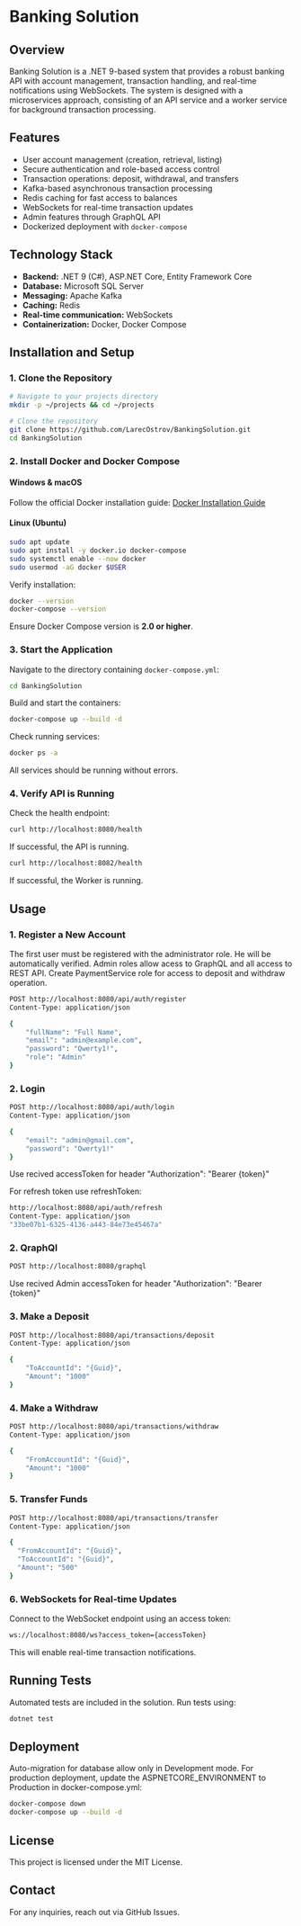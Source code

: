 # Banking Solution

## Overview
Banking Solution is a .NET 9-based system that provides a robust banking API with account management, transaction handling, and real-time notifications using WebSockets. The system is designed with a microservices approach, consisting of an API service and a worker service for background transaction processing.

## Features
- User account management (creation, retrieval, listing)
- Secure authentication and role-based access control
- Transaction operations: deposit, withdrawal, and transfers
- Kafka-based asynchronous transaction processing
- Redis caching for fast access to balances
- WebSockets for real-time transaction updates
- Admin features through GraphQL API
- Dockerized deployment with `docker-compose`

## Technology Stack
- **Backend:** .NET 9 (C#), ASP.NET Core, Entity Framework Core
- **Database:** Microsoft SQL Server
- **Messaging:** Apache Kafka
- **Caching:** Redis
- **Real-time communication:** WebSockets
- **Containerization:** Docker, Docker Compose

## Installation and Setup

### 1. Clone the Repository
```sh
# Navigate to your projects directory
mkdir -p ~/projects && cd ~/projects

# Clone the repository
git clone https://github.com/LarecOstrov/BankingSolution.git
cd BankingSolution
```

### 2. Install Docker and Docker Compose
#### Windows & macOS
Follow the official Docker installation guide:
[Docker Installation Guide](https://docs.docker.com/desktop/setup/install/)

#### Linux (Ubuntu)
```sh
sudo apt update
sudo apt install -y docker.io docker-compose
sudo systemctl enable --now docker
sudo usermod -aG docker $USER
```
Verify installation:
```sh
docker --version
docker-compose --version
```
Ensure Docker Compose version is **2.0 or higher**.

### 3. Start the Application
Navigate to the directory containing `docker-compose.yml`:
```sh
cd BankingSolution
```
Build and start the containers:
```sh
docker-compose up --build -d
```
Check running services:
```sh
docker ps -a
```
All services should be running without errors.

### 4. Verify API is Running
Check the health endpoint:
```sh
curl http://localhost:8080/health
```
If successful, the API is running.

```sh
curl http://localhost:8082/health
```
If successful, the Worker is running.

## Usage

### 1. Register a New Account 

The first user must be registered with the administrator role. He will be automatically verified.
Admin roles allow acess to GraphQL and all access to REST API. Create PaymentService role for access to deposit and withdraw operation.
```sh
POST http://localhost:8080/api/auth/register
Content-Type: application/json

{
    "fullName": "Full Name",
    "email": "admin@example.com",
    "password": "Qwerty1!",
    "role": "Admin"
}
```

### 2. Login 

```sh
POST http://localhost:8080/api/auth/login
Content-Type: application/json

{   
    "email": "admin@gmail.com",
    "password": "Qwerty1!"
}
```
Use recived accessToken for header "Authorization": "Bearer {token}"

For refresh token use refreshToken:

```sh
http://localhost:8080/api/auth/refresh
Content-Type: application/json
"33be07b1-6325-4136-a443-84e73e45467a"
```

### 2. QraphQl
```sh
POST http://localhost:8080/graphql
```
Use recived Admin accessToken for header "Authorization": "Bearer {token}"

### 3. Make a Deposit
```sh
POST http://localhost:8080/api/transactions/deposit
Content-Type: application/json

{
    "ToAccountId": "{Guid}",
    "Amount": "1000"
}
```

### 4. Make a Withdraw
```sh
POST http://localhost:8080/api/transactions/withdraw
Content-Type: application/json

{
    "FromAccountId": "{Guid}",
    "Amount": "1000"
}
```

### 5. Transfer Funds
```sh
POST http://localhost:8080/api/transactions/transfer
Content-Type: application/json

{
  "FromAccountId": "{Guid}",
  "ToAccountId": "{Guid}",
  "Amount": "500"
}
```

### 6. WebSockets for Real-time Updates
Connect to the WebSocket endpoint using an access token:
```sh
ws://localhost:8080/ws?access_token={accessToken}
```
This will enable real-time transaction notifications.

## Running Tests
Automated tests are included in the solution. Run tests using:
```sh
dotnet test
```

## Deployment
Auto-migration for database allow only in Development mode.
For production deployment, update the ASPNETCORE_ENVIRONMENT to Production in docker-compose.yml:
```sh
docker-compose down
docker-compose up --build -d
```

## License
This project is licensed under the MIT License.

## Contact
For any inquiries, reach out via GitHub Issues.

